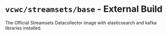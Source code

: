 # `vcwc/streamsets/base` - External Build

The Official Streamsets Datacollector image with elasticsearch and kafka libraries installed.
